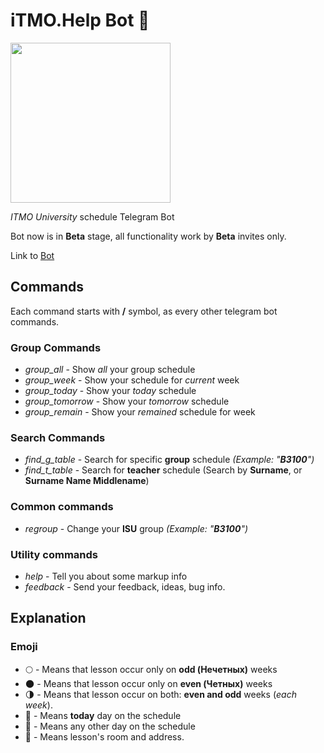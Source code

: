 # iTMO.Help Bot :speech_balloon:

<img src="https://media.giphy.com/media/xT9IgjZR0GmgffYgve/giphy.gif" width="256" height="256">

*ITMO University* schedule Telegram Bot

Bot now is in **Beta** stage, all functionality work by **Beta** invites only.

Link to [Bot](https://telegram.me/iTMOHelpBot "iTMO.Help Bot")

## Commands

Each command starts with **/** symbol, as every other telegram bot commands.

### Group Commands
* *group_all* - Show *all* your group schedule
* *group_week* - Show your schedule for *current* week
* *group_today* - Show your *today* schedule
* *group_tomorrow* - Show your *tomorrow* schedule
* *group_remain* - Show your *remained* schedule  for week

### Search Commands
* *find_g_table* - Search for specific **group**  schedule *(Example: "**B3100**")*
* *find_t_table* - Search for **teacher** schedule (Search by **Surname**, or **Surname Name Middlename**)

### Common commands
* *regroup* - Change your **ISU** group *(Example: "**B3100**")*

### Utility commands
* *help* - Tell you about some markup info
* *feedback* - Send your feedback, ideas, bug info.

## Explanation
### Emoji
* :full_moon: - Means that lesson occur only on **odd (Нечетных)** weeks
* :new_moon: - Means that lesson occur only on **even (Четных)** weeks
* :last_quarter_moon: - Means that lesson occur on both: **even and odd** weeks (*each week*).
* :postal_horn: - Means **today** day on the schedule
* :calendar: - Means any other day on the schedule
* 📍 - Means lesson's room and address.
